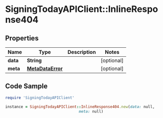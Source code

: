 # SigningTodayAPIClient::InlineResponse404

## Properties

Name | Type | Description | Notes
------------ | ------------- | ------------- | -------------
**data** | **String** |  | [optional] 
**meta** | [**MetaDataError**](MetaDataError.md) |  | [optional] 

## Code Sample

```ruby
require 'SigningTodayAPIClient'

instance = SigningTodayAPIClient::InlineResponse404.new(data: null,
                                 meta: null)
```


